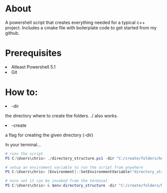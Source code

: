 <h1>About</h1>
<p>A powershell script that creates everything needed for a typical c++ project. Includes a cmake file with boilerplate code to get started from my github.</p>

<h1>Prerequisites</h1>
<li>Atleast Powershell 5.1</li>
<li>Git</li>
<p></p>

<h1>How to:</h1>
<li>-dir</li>
<p>the directory where to create the folders. ./ also works.</p>
<li>-create</li>
<p>a flag for creating the given directory (-dir)</p>

<p>In your terminal...</p>

```powershell
# runs the script
PS C:\Users\chris> ./directory_structure.ps1 -dir "C:/create/folders/here" -create

# setup an enviroment variable to run the script from anywhere
PS C:\Users\chris> [Environment]::SetEnvironmentVariable("directory_structure","C:\script\location\directory_structure.ps1","User")

# once set it can be invoked from the terminal
PS C:\Users\chris> & $env:directory_structure -dir "C:/create/folders/here" -create


